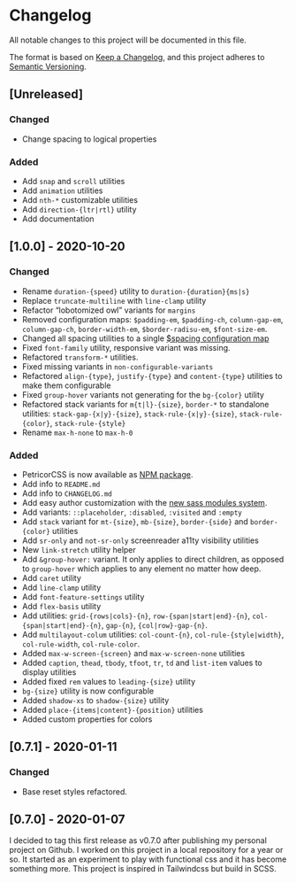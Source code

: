 # Changelog

All notable changes to this project will be documented in this file.

The format is based on [Keep a Changelog](https://keepachangelog.com/en/1.0.0/),
and this project adheres to [Semantic Versioning](https://semver.org/spec/v2.0.0.html).

## [Unreleased]

### Changed

- Change spacing to logical properties

### Added

- Add `snap` and `scroll` utilities
- Add `animation` utilities
- Add `nth-*` customizable utilities
- Add `direction-{ltr|rtl}` utility
- Add documentation

## [1.0.0] - 2020-10-20

### Changed

- Rename `duration-{speed}` utility to `duration-{duration}{ms|s}`
- Replace `truncate-multiline` with `line-clamp` utility
- Refactor &ldquo;lobotomized owl&rdquo; variants for `margins`
- Removed configuration maps: `$padding-em`, `$padding-ch`, `column-gap-em`,
  `column-gap-ch`, `border-width-em`, `$border-radisu-em`, `$font-size-em`.
- Changed all spacing utilities to a single [$spacing configuration map](https://github.com/vricop/PetricorCSS/blob/dc2d2226a2f9df5c77eb5b129cf5aec4055e243a/_config.scss#L225)
- Fixed `font-family` utility, responsive variant was missing.
- Refactored `transform-*` utilities.
- Fixed missing variants in `non-configurable-variants`
- Refactored `align-{type}`, `justify-{type}` and `content-{type}` utilities to
  make them configurable
- Fixed `group-hover` variants not generating for the `bg-{color}` utility
- Refactored stack variants for `m{t|l}-{size}`, `border-*` to standalone
  utilities: `stack-gap-{x|y}-{size}`, `stack-rule-{x|y}-{size}`,
  `stack-rule-{color}`, `stack-rule-{style}`   
- Rename `max-h-none` to `max-h-0`

### Added

- PetricorCSS is now available as [NPM package](https://www.npmjs.com/package/petricorcss).
- Add info to `README.md`
- Add info to `CHANGELOG.md`
- Add easy author customization with the [new sass modules system](https://sass-lang.com/documentation/at-rules/use#configuring-modules).
- Add variants: `::placeholder`, `:disabled`, `:visited` and `:empty`
- Add `stack` variant for `mt-{size}`, `mb-{size}`, `border-{side}` and
  `border-{color}` utilities
- Add `sr-only` and `not-sr-only` screenreader a11ty visibility utilities
- New `link-stretch` utility helper
- Add `&group-hover:` variant. It only applies to direct children, as opposed to
  `group-hover` which applies to any element no matter how deep.
- Add `caret` utility
- Add `line-clamp` utility
- Add `font-feature-settings` utility
- Add `flex-basis` utility
- Add utilities: `grid-{rows|cols}-{n}`, `row-{span|start|end}-{n}`,
  `col-{span|start|end}-{n}`, `gap-{n}`, `{col|row}-gap-{n}`.
- Add `multilayout-colum` utilities: `col-count-{n}`, `col-rule-{style|width}`,
  `col-rule-width`, `col-rule-color`.
- Added `max-w-screen-{screen}` and `max-w-screen-none` utilities
- Added  `caption`, `thead`, `tbody`, `tfoot`, `tr`, `td` and `list-item` values
  to display utilities
- Added fixed `rem` values to `leading-{size}` utility
- `bg-{size}` utility is now configurable
- Added `shadow-xs` to `shadow-{size}` utility
- Added `place-{items|content}-{position}` utilities
- Added custom properties for colors

## [0.7.1] - 2020-01-11

### Changed

- Base reset styles refactored.

## [0.7.0] - 2020-01-07

I decided to tag this first release as v0.7.0 after publishing my personal
project on Github. I worked on this project in a local repository for a year or
so. It started as an experiment to play with functional css and it has become
something more. This project is inspired in Tailwindcss but build in SCSS.